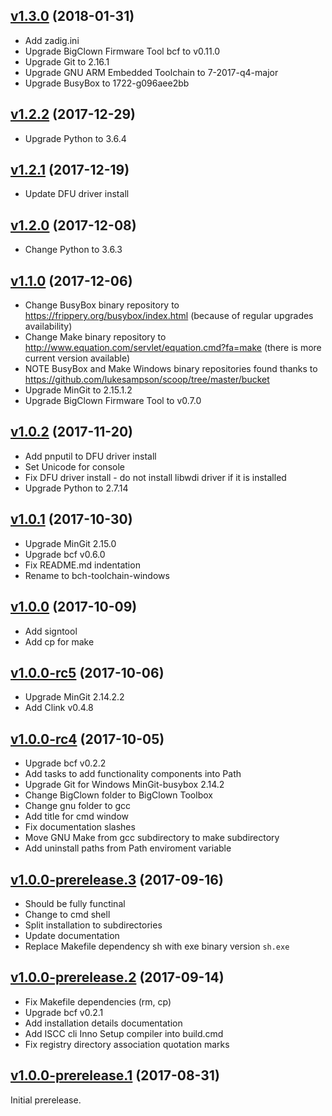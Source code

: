 ## [v1.3.0](https://github.com/bigclownlabs/bch-toolchain-windows/releases/tag/v1.3.0) (2018-01-31)

* Add zadig.ini
* Upgrade BigClown Firmware Tool bcf to v0.11.0
* Upgrade Git to 2.16.1
* Upgrade GNU ARM Embedded Toolchain to 7-2017-q4-major
* Upgrade BusyBox to 1722-g096aee2bb

## [v1.2.2](https://github.com/bigclownlabs/bch-toolchain-windows/releases/tag/v1.2.2) (2017-12-29)

* Upgrade Python to 3.6.4

## [v1.2.1](https://github.com/bigclownlabs/bch-toolchain-windows/releases/tag/v1.2.1) (2017-12-19)

* Update DFU driver install

## [v1.2.0](https://github.com/bigclownlabs/bch-toolchain-windows/releases/tag/v1.2.0) (2017-12-08)

* Change Python to 3.6.3

## [v1.1.0](https://github.com/bigclownlabs/bch-toolchain-windows/releases/tag/v1.1.0) (2017-12-06)

* Change BusyBox binary repository to https://frippery.org/busybox/index.html (because of regular upgrades availability)
* Change Make binary repository to http://www.equation.com/servlet/equation.cmd?fa=make (there is more current version available)
* NOTE BusyBox and Make Windows binary repositories found thanks to https://github.com/lukesampson/scoop/tree/master/bucket
* Upgrade MinGit to 2.15.1.2
* Upgrade BigClown Firmware Tool to v0.7.0

## [v1.0.2](https://github.com/bigclownlabs/bch-toolchain-windows/releases/tag/v1.0.2) (2017-11-20)

* Add pnputil to DFU driver install 
* Set Unicode for console
* Fix DFU driver install - do not install libwdi driver if it is installed
* Upgrade Python to 2.7.14

## [v1.0.1](https://github.com/bigclownlabs/bch-toolchain-windows/releases/tag/v1.0.1) (2017-10-30)

* Upgrade MinGit 2.15.0
* Upgrade bcf v0.6.0
* Fix README.md indentation
* Rename to bch-toolchain-windows

## [v1.0.0](https://github.com/bigclownlabs/bch-toolchain-windows/releases/tag/v1.0.0) (2017-10-09)

* Add signtool
* Add cp for make

## [v1.0.0-rc5](https://github.com/bigclownlabs/bch-toolchain-windows/releases/tag/v1.0.0-rc5) (2017-10-06)

* Upgrade MinGit 2.14.2.2
* Add Clink v0.4.8

## [v1.0.0-rc4](https://github.com/bigclownlabs/bch-toolchain-windows/releases/tag/v1.0.0-rc4) (2017-10-05)

* Upgrade bcf v0.2.2
* Add tasks to add functionality components into Path
* Upgrade Git for Windows MinGit-busybox 2.14.2
* Change BigClown folder to BigClown Toolbox
* Change gnu folder to gcc
* Add title for cmd window
* Fix documentation slashes
* Move GNU Make from gcc subdirectory to make subdirectory
* Add uninstall paths from Path enviroment variable

## [v1.0.0-prerelease.3](https://github.com/bigclownlabs/bch-toolchain-windows/releases/tag/v1.0.0-prerelease.3) (2017-09-16)

* Should be fully functinal
* Change to cmd shell
* Split installation to subdirectories
* Update documentation
* Replace Makefile dependency sh with exe binary version `sh.exe`

## [v1.0.0-prerelease.2](https://github.com/bigclownlabs/bch-toolchain-windows/releases/tag/v1.0.0-prerelease.2) (2017-09-14)

* Fix Makefile dependencies (rm, cp)
* Upgrade bcf v0.2.1
* Add installation details documentation
* Add ISCC cli Inno Setup compiler into build.cmd
* Fix registry directory association quotation marks

## [v1.0.0-prerelease.1](https://github.com/bigclownlabs/bch-toolchain-windows/releases/tag/v1.0.0-prerelease.1) (2017-08-31)

Initial prerelease.